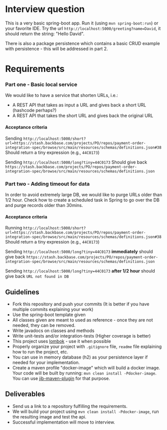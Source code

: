 Interview question
==================


This is a very basic spring-boot app. Run it (using `mvn spring-boot:run`) or your favorite IDE.
Try the url `http://localhost:5000/greeting?name=David`, it should return the string: "Hello David".

There is also a package persistence which contains a basic CRUD example with persistence - this will be addressed in part 2.

# Requirements
### Part one - Basic local service
We would like to have a service that shorten URLs, i.e.:
* A REST API that takes as input a URL and gives back a short URL (hashcode perhaps?)
* A REST API that takes the short URL and gives back the original URL

#### Acceptance criteria
Sending `http://localhost:5000/short?url=https://stash.backbase.com/projects/PO/repos/payment-order-integration-spec/browse/src/main/resources/schemas/definitions.json#38` Should return a tiny expression (e.g., `44C0173`)

Sending `http://localhost:5000/long?tiny=44C0173` Should give back `https://stash.backbase.com/projects/PO/repos/payment-order-integration-spec/browse/src/main/resources/schemas/definitions.json`

### Part two - Adding timeout for data
In order to avoid extremely large DB, we would like to purge URLs older than 1/2 hour.
Check how to create a scheduled task in Spring to go over the DB and purge records older than 30mins.

#### Acceptance criteria
Running `http://localhost:5000/short?url=https://stash.backbase.com/projects/PO/repos/payment-order-integration-spec/browse/src/main/resources/schemas/definitions.json#38` Should return a tiny expression (e.g., `44C0173`)

Sending `http://localhost:5000/long?tiny=44C0173` **immediately** should give back `https://stash.backbase.com/projects/PO/repos/payment-order-integration-spec/browse/src/main/resources/schemas/definitions.json`

Sending `http://localhost:5000/long?tiny=44C0173` **after 1/2 hour** should give back `URL not found in DB`


## Guidelines
* Fork this repository and push your commits (It is better if you have  multiple commits explaining your work)
* Use the spring-boot template given
* All classes given are meant to used as reference - once they are not needed, they can be removed.
* Write javadocs on classes and methods
* Write unit-tests and/or integration-tests (Higher coverage is better)
* This project uses [lombok](https://projectlombok.org/) - use it when possible
* Properly organize your project with `.gitignore` file, `readme` file explaining how to run the project, etc.
* You can use in memory database (h2) as your persistence layer if needed for your implementation.
* Create a maven profile "docker-image" which will build a docker image. Your code will be built by running: `mvn clean install -Pdocker-image`. You can use [jib-maven-plugin](https://github.com/GoogleContainerTools/jib/tree/master/jib-maven-plugin) for that purpose. 

## Deliverables
* Send us a link to a repository fulfilling the requirements.
* We will build your project using `mvn clean install -Pdocker-image`, run the resulting image and test the api.
* Successful implementation will move to interview.
